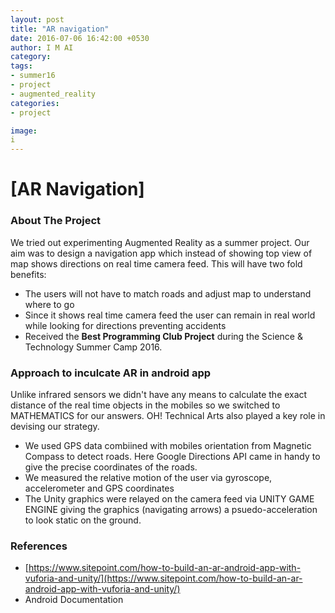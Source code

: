```yaml
---
layout: post
title: "AR navigation"
date: 2016-07-06 16:42:00 +0530
author: I M AI
category: 
tags: 
- summer16
- project
- augmented_reality
categories:
- project

image:
i
---
```


# [AR Navigation]

### About The Project
We tried out experimenting Augmented Reality as a summer project. Our aim was to design a navigation app which instead of showing top view of map shows directions on real time camera feed. This will have two fold benefits: 

* The users will not have to match roads and adjust map to understand where to go
* Since it shows real time camera feed the user can remain in real world while looking for directions preventing accidents
* Received the **Best Programming Club Project** during the Science & Technology Summer Camp 2016.

### Approach to inculcate AR in android app
Unlike infrared sensors we didn't have any means to calculate the exact distance of the real time objects in the mobiles so we switched to MATHEMATICS for our answers. OH! Technical Arts also played a key role in devising our strategy.
* We used GPS data combiined with mobiles orientation from Magnetic Compass to detect roads. Here Google Directions API came in handy to give the precise coordinates of the roads.
* We measured the relative motion of the user via gyroscope, accelerometer and GPS coordinates
* The Unity graphics were relayed on the camera feed via UNITY GAME ENGINE giving the graphics (navigating arrows) a psuedo-acceleration to look static on the ground.

### References
* [https://www.sitepoint.com/how-to-build-an-ar-android-app-with-vuforia-and-unity/](https://www.sitepoint.com/how-to-build-an-ar-android-app-with-vuforia-and-unity/)
* Android Documentation

 

